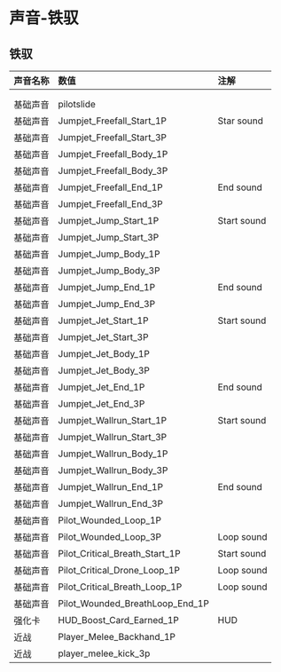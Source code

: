 # 声音-铁驭

## 铁驭

| 声音名称 | 数值 | 注解 |
| :--- | :--- | :--- |
|  |  |  |
|  |  |  |
| 基础声音 | pilotslide |  |
| 基础声音 | Jumpjet\_Freefall\_Start\_1P | Star sound |
| 基础声音 | Jumpjet\_Freefall\_Start\_3P |  |
| 基础声音 | Jumpjet\_Freefall\_Body\_1P |  |
| 基础声音 | Jumpjet\_Freefall\_Body\_3P |  |
| 基础声音 | Jumpjet\_Freefall\_End\_1P | End sound |
| 基础声音 | Jumpjet\_Freefall\_End\_3P |  |
| 基础声音 | Jumpjet\_Jump\_Start\_1P | Start sound |
| 基础声音 | Jumpjet\_Jump\_Start\_3P |  |
| 基础声音 | Jumpjet\_Jump\_Body\_1P |  |
| 基础声音 | Jumpjet\_Jump\_Body\_3P |  |
| 基础声音 | Jumpjet\_Jump\_End\_1P | End sound |
| 基础声音 | Jumpjet\_Jump\_End\_3P |  |
| 基础声音 | Jumpjet\_Jet\_Start\_1P | Start sound |
| 基础声音 | Jumpjet\_Jet\_Start\_3P |  |
| 基础声音 | Jumpjet\_Jet\_Body\_1P |  |
| 基础声音 | Jumpjet\_Jet\_Body\_3P |  |
| 基础声音 | Jumpjet\_Jet\_End\_1P | End sound |
| 基础声音 | Jumpjet\_Jet\_End\_3P |  |
| 基础声音 | Jumpjet\_Wallrun\_Start\_1P | Start sound |
| 基础声音 | Jumpjet\_Wallrun\_Start\_3P |  |
| 基础声音 | Jumpjet\_Wallrun\_Body\_1P |  |
| 基础声音 | Jumpjet\_Wallrun\_Body\_3P |  |
| 基础声音 | Jumpjet\_Wallrun\_End\_1P | End sound |
| 基础声音 | Jumpjet\_Wallrun\_End\_3P |  |
| 基础声音 | Pilot\_Wounded\_Loop\_1P |  |
| 基础声音 | Pilot\_Wounded\_Loop\_3P | Loop sound |
| 基础声音 | Pilot\_Critical\_Breath\_Start\_1P | Start sound |
| 基础声音 | Pilot\_Critical\_Drone\_Loop\_1P | Loop sound |
| 基础声音 | Pilot\_Critical\_Breath\_Loop\_1P | Loop sound |
| 基础声音 | Pilot\_Wounded\_BreathLoop\_End\_1P |  |
| 强化卡 | HUD\_Boost\_Card\_Earned\_1P | HUD |
| 近战 | Player\_Melee\_Backhand\_1P |  |
| 近战 | player\_melee\_kick\_3p |  |



